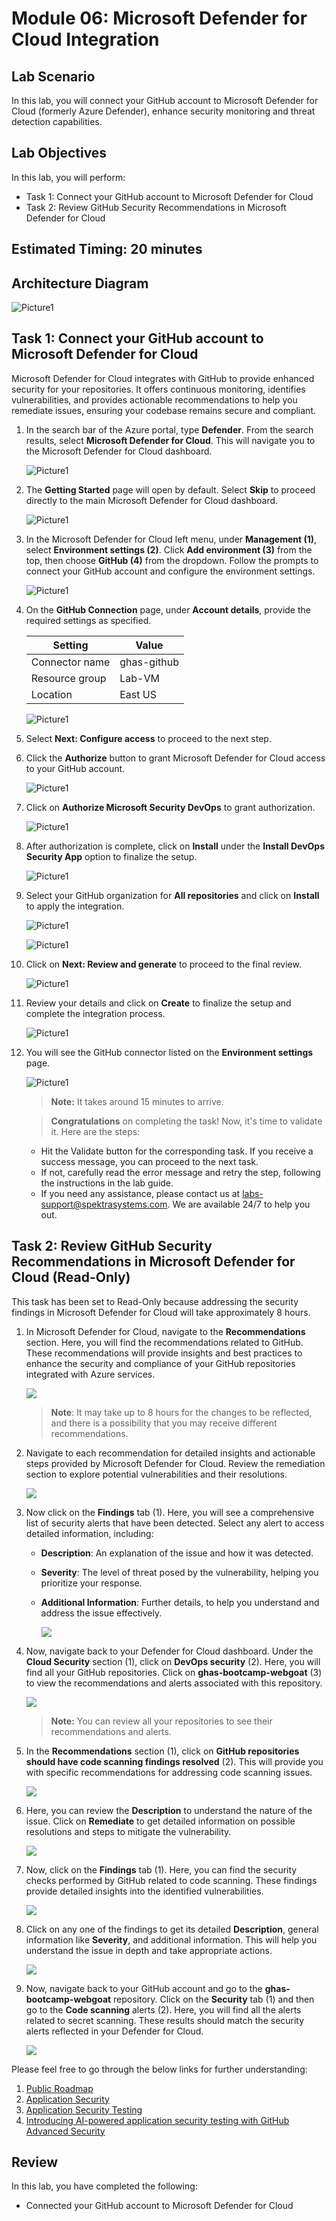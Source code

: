 # Module 06: Microsoft Defender for Cloud Integration

## Lab Scenario

In this lab, you will connect your GitHub account to Microsoft Defender for Cloud (formerly Azure Defender), enhance security monitoring and threat detection capabilities. 

## Lab Objectives
In this lab, you will perform:

- Task 1: Connect your GitHub account to Microsoft Defender for Cloud
- Task 2: Review GitHub Security Recommendations in Microsoft Defender for Cloud

## Estimated Timing: 20 minutes

## Architecture Diagram

   ![Picture1](./images/ar06.png)

## Task 1: Connect your GitHub account to Microsoft Defender for Cloud

Microsoft Defender for Cloud integrates with GitHub to provide enhanced security for your repositories. It offers continuous monitoring, identifies vulnerabilities, and provides actionable recommendations to help you remediate issues, ensuring your codebase remains secure and compliant.

1. In the search bar of the Azure portal, type **Defender**. From the search results, select **Microsoft Defender for Cloud**. This will navigate you to the Microsoft Defender for Cloud dashboard.

   ![Picture1](./images/image1.png)

1. The **Getting Started** page will open by default. Select **Skip** to proceed directly to the main Microsoft Defender for Cloud dashboard.

   ![Picture1](./images/image12.jpg)

1. In the Microsoft Defender for Cloud left menu, under **Management (1)**, select **Environment settings (2)**. Click **Add environment (3)** from the top, then choose **GitHub (4)** from the dropdown. Follow the prompts to connect your GitHub account and configure the environment settings.

   ![Picture1](./images/image2.png)

1. On the **GitHub Connection** page, under **Account details**, provide the required settings as specified.

   | Setting  | Value |
   -----------|---------
   | Connector name | ghas-github |
   | Resource group | Lab-VM |
   | Location | East US |
   
   ![Picture1](./images/image3.png)

1. Select **Next: Configure access** to proceed to the next step.

1. Click the **Authorize** button to grant Microsoft Defender for Cloud access to your GitHub account.
       
   ![Picture1](./images/image4.png)

1. Click on **Authorize Microsoft Security DevOps** to grant authorization.
   
   ![Picture1](./images/image5.png)

1. After authorization is complete, click on **Install** under the **Install DevOps Security App** option to finalize the setup.
   
   ![Picture1](./images/image6.png)

1. Select your GitHub organization for **All repositories** and click on **Install** to apply the integration.
   
   ![Picture1](./images/image7.png)
   
   ![Picture1](./images/image8.png)

1. Click on **Next: Review and generate** to proceed to the final review.
   
   ![Picture1](./images/image9.png)

1. Review your details and click on **Create** to finalize the setup and complete the integration process.

   ![Picture1](./images/image10.png)
   
1. You will see the GitHub connector listed on the **Environment settings** page.
   
   ![Picture1](./images/image11.png)                  
   
   >**Note:** It takes around 15 minutes to arrive.

   > **Congratulations** on completing the task! Now, it's time to validate it. Here are the steps:
	
   - Hit the Validate button for the corresponding task. If you receive a success message, you can proceed to the next task. 
   - If not, carefully read the error message and retry the step, following the instructions in the lab guide.
   - If you need any assistance, please contact us at labs-support@spektrasystems.com. We are available 24/7 to help you out.

   <validation step="18b96a1a-7f72-4440-8d0b-ce63614a0abb" />

## Task 2: Review GitHub Security Recommendations in Microsoft Defender for Cloud (Read-Only)

This task has been set to Read-Only because addressing the security findings in Microsoft Defender for Cloud will take approximately 8 hours.

1. In Microsoft Defender for Cloud, navigate to the **Recommendations** section. Here, you will find the recommendations related to GitHub. These recommendations will provide insights and best practices to enhance the security and compliance of your GitHub repositories integrated with Azure services.

   ![](./images/recomendations.png)

    >**Note**: It may take up to 8 hours for the changes to be reflected, and there is a possibility that you may receive different recommendations.

1. Navigate to each recommendation for detailed insights and actionable steps provided by Microsoft Defender for Cloud. Review the remediation section to explore potential vulnerabilities and their resolutions.

   ![](./images/lab6recommendationat1.png)

1. Now click on the **Findings** tab (1). Here, you will see a comprehensive list of security alerts that have been detected. Select any alert to access detailed information, including:

	- **Description**: An explanation of the issue and how it was detected.
	- **Severity**: The level of threat posed by the vulnerability, helping you prioritize your response.
	- **Additional Information**: Further details, to help you understand and address the issue effectively.

   	   ![](./images/lab6recommendationat2.png)

1. Now, navigate back to your Defender for Cloud dashboard. Under the **Cloud Security** section (1), click on **DevOps security** (2). Here, you will find all your GitHub repositories. Click on **ghas-bootcamp-webgoat** (3) to view the recommendations and alerts associated with this repository.

   ![](./images/lab6recommendationat3.png)

   >**Note:** You can review all your repositories to see their recommendations and alerts.

1. In the **Recommendations** section (1), click on **GitHub repositories should have code scanning findings resolved** (2). This will provide you with specific recommendations for addressing code scanning issues.

   ![](./images/lab6recommendationat4.png)

1. Here, you can review the **Description** to understand the nature of the issue. Click on **Remediate** to get detailed information on possible resolutions and steps to mitigate the vulnerability.

   ![](./images/lab6recommendationat5.png)

1. Now, click on the **Findings** tab (1). Here, you can find the security checks performed by GitHub related to code scanning. These findings provide detailed insights into the identified vulnerabilities.

   ![](./images/lab6recommendationat6.png)

1. Click on any one of the findings to get its detailed **Description**, general information like **Severity**, and additional information. This will help you understand the issue in depth and take appropriate actions.

   ![](./images/lab6recommendationat7.png)

1. Now, navigate back to your GitHub account and go to the **ghas-bootcamp-webgoat** repository. Click on the **Security** tab (1) and then go to the **Code scanning** alerts (2). Here, you will find all the alerts related to secret scanning. These results should match the security alerts reflected in your Defender for Cloud.

   ![](./images/lab6recommendationat8.png)

Please feel free to go through the below links for further understanding:

1. [Public Roadmap](https://github.com/orgs/github/projects/4247/views/6)
2. [Application Security](https://info.microsoft.com/US-DevOps-VDEO-FY24-02Feb-12-GitHub-and-AI-A-Powerful-Duo-for-Application-Security-Testing-SRGCM11732_LP01-Registration---Form-in-Body.html)
3. [Application Security Testing](https://www.microsoft.com/en-us/industry?rtc=1)
4. [Introducing AI-powered application security testing with GitHub Advanced Security](https://github.blog/2023-11-08-ai-powered-appsec/)

## Review

In this lab, you have completed the following:
+ Connected your GitHub account to Microsoft Defender for Cloud
